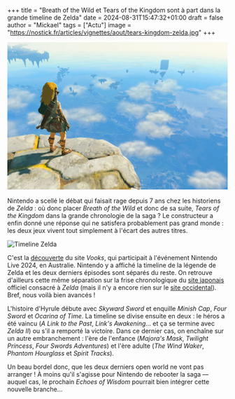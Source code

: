 +++
title = "Breath of the Wild et Tears of the Kingdom sont à part dans la grande timeline de Zelda"
date = 2024-08-31T15:47:32+01:00
draft = false
author = "Mickael"
tags = ["Actu"]
image = "https://nostick.fr/articles/vignettes/aout/tears-kingdom-zelda.jpg"
+++

![Tears of the Kingdom](tears-kingdom-zelda.jpg "Prêt à sauter dans le grand bordel de la timeline Zelda ?")

Nintendo a scellé le débat qui faisait rage depuis 7 ans chez les historiens de *Zelda* : où donc placer *Breath of the Wild* et donc de sa suite, *Tears of the Kingdom* dans la grande chronologie de la saga ? Le constructeur a enfin donné une réponse qui ne satisfera probablement pas grand monde : les deux jeux vivent tout simplement à l'écart des autres titres.

![Timeline Zelda](timeline-nintendo-zelda.jpg "")

C'est la [découverte](https://x.com/vooksdotnet/status/1829702008322097308) du site *Vooks*, qui participait à l'événement Nintendo Live 2024, en Australie. Nintendo y a affiché la timeline de la légende de Zelda et les deux derniers épisodes sont séparés du reste. On retrouve d'ailleurs cette même séparation sur la frise chronologique du [site japonais](https://www.nintendo.com/jp/character/zelda/en/history/index.html) officiel consacré à *Zelda* (mais il n'y a encore rien sur le [site occidental](https://zelda.nintendo.com/about/)). Bref, nous voilà bien avancés !

L'histoire d'Hyrule débute avec *Skyward Sword* et enquille *Minish Cap*, *Four Sword* et *Ocarina of Time*. La timeline se divise ensuite en deux : le héros a été vaincu (*A Link to the Past*, *Link's Awakening*… et ça se termine avec *Zelda II*) ou s'il a remporté la victoire. Dans ce dernier cas, on enchaîne sur un autre embranchement : l'ère de l'enfance (*Majora's Mask*, *Twilight Princess*, *Four Swords Adventures*) et l'ère adulte (*The Wind Waker*, *Phantom Hourglass* et *Spirit Tracks*). 

Un beau bordel donc, que les deux derniers open world ne vont pas arranger ! À moins qu'il s'agisse pour Nintendo de rebooter la saga — auquel cas, le prochain *Echoes of Wisdom* pourrait bien intégrer cette nouvelle branche…